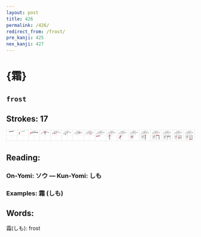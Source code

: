 ```yaml
---
layout: post
title: 426
permalink: /426/
redirect_from: /frost/
pre_kanji: 425
nex_kanji: 427
---
```


# {霜}

## `frost`

## Strokes: 17

<div class="stroke"><img src="../images/E99C9C.png" /></div>

## Reading:

### On-Yomi: ソウ &mdash; Kun-Yomi: しも

### Examples: 霜 (しも)

## Words:

霜(しも): frost
